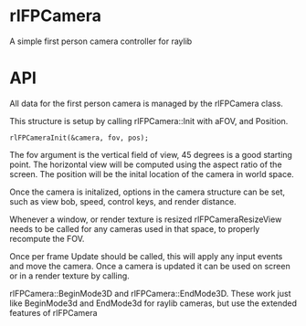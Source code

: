 # rlFPCamera
A simple first person camera controller for raylib

# API
All data for the first person camera is managed by the rlFPCamera class.

This structure is setup by calling rlFPCamera::Init with aFOV, and Position.
```
rlFPCameraInit(&camera, fov, pos);
```

The fov argument is the vertical field of view, 45 degrees is a good starting point. The horizontal view will be computed using the aspect ratio of the screen.
The position will be the inital location of the camera in world space.

Once the camera is initalized, options in the camera structure can be set, such as view bob, speed, control keys, and render distance.

Whenever a window, or render texture is resized rlFPCameraResizeView needs to be called for any cameras used in that space, to properly recompute the FOV.

Once per frame Update should be called, this will apply any input events and move the camera.
Once a camera is updated it can be used on screen or in a render texture by calling.

rlFPCamera::BeginMode3D and rlFPCamera::EndMode3D. These work just like BeginMode3d and EndMode3d for raylib cameras, but use the extended features of rlFPCamera


